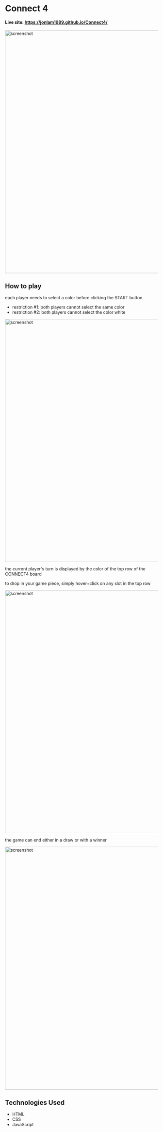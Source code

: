 # Connect 4

#### Live site: https://jonlam1989.github.io/Connect4/

<img src='https://user-images.githubusercontent.com/88560266/162045321-8390b436-7f0a-46c9-9174-9cdc601e5017.png' alt='screenshot' width='800px' >

## How to play
  each player needs to select a color before clicking the START button 
  
  - restriction #1: both players cannot select the same color
  - restriction #2: both players cannot select the color white
    
<img src='https://user-images.githubusercontent.com/88560266/162045738-ca5bb34a-482b-4ef6-b456-8e9b02a33b2b.png' alt='screenshot' width='800px' >

  the current player's turn is displayed by the color of the top row of the CONNECT4 board
  
  to drop in your game piece, simply hover+click on any slot in the top row 
  
<img src='https://user-images.githubusercontent.com/88560266/162045967-1c221323-e692-401f-9376-3a84eaa2d75c.png' alt='screenshot' width='800px' >

  the game can end either in a draw or with a winner

<img src='https://user-images.githubusercontent.com/88560266/162045972-1d01ebc9-337d-498f-a303-1969497ded78.png' alt='screenshot' width='800px' >

## Technologies Used
  - HTML
  - CSS
  - JavaScript
